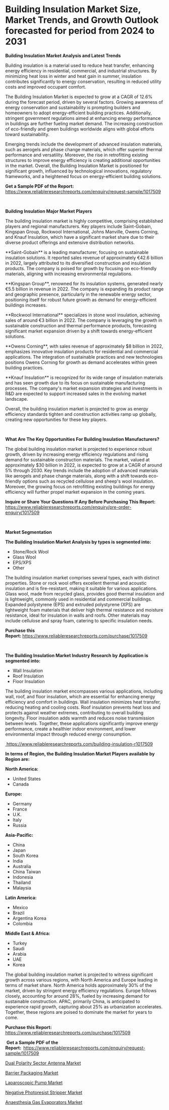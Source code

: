 <p><h1>Building Insulation Market Size, Market Trends, and Growth Outlook forecasted for period from 2024 to 2031</h1></p><p><strong>Building Insulation Market Analysis and Latest Trends</strong></p>
<p><p>Building insulation is a material used to reduce heat transfer, enhancing energy efficiency in residential, commercial, and industrial structures. By minimizing heat loss in winter and heat gain in summer, insulation contributes significantly to energy conservation, resulting in reduced utility costs and improved occupant comfort.</p><p>The Building Insulation Market is expected to grow at a CAGR of 12.6% during the forecast period, driven by several factors. Growing awareness of energy conservation and sustainability is prompting builders and homeowners to adopt energy-efficient building practices. Additionally, stringent government regulations aimed at enhancing energy performance in buildings are further fueling market demand. The increasing construction of eco-friendly and green buildings worldwide aligns with global efforts toward sustainability.</p><p>Emerging trends include the development of advanced insulation materials, such as aerogels and phase change materials, which offer superior thermal performance and versatility. Moreover, the rise in retrofitting existing structures to improve energy efficiency is creating additional opportunities in the market. Overall, the Building Insulation Market is positioned for significant growth, influenced by technological innovations, regulatory frameworks, and a heightened focus on energy-efficient building solutions.</p></p>
<p><strong>Get a Sample PDF of the Report:&nbsp;</strong> <a href="https://www.reliableresearchreports.com/enquiry/request-sample/1017509?utm_campaign=115&utm_medium=2&utm_source=Github&utm_content=ia&utm_term=09112024&utm_id=building-insulation">https://www.reliableresearchreports.com/enquiry/request-sample/1017509</a></p>
<p>&nbsp;</p>
<p><strong>Building Insulation Major Market Players</strong></p>
<p><p>The building insulation market is highly competitive, comprising established players and regional manufacturers. Key players include Saint-Gobain, Kingspan Group, Rockwool International, Johns Manville, Owens Corning, and Knauf Insulation, which have a significant market share due to their diverse product offerings and extensive distribution networks.</p><p>**Saint-Gobain** is a leading manufacturer, focusing on sustainable insulation solutions. It reported sales revenue of approximately €42.6 billion in 2022, largely attributed to its diversified construction and insulation products. The company is poised for growth by focusing on eco-friendly materials, aligning with increasing environmental regulations.</p><p>**Kingspan Group**, renowned for its insulation systems, generated nearly €5.5 billion in revenue in 2022. The company is expanding its product range and geographic presence, particularly in the renewable energy sector, positioning itself for robust future growth as demand for energy-efficient buildings increases.</p><p>**Rockwool International** specializes in stone wool insulation, achieving sales of around €3 billion in 2022. The company is leveraging the growth in sustainable construction and thermal performance products, forecasting significant market expansion driven by a shift towards energy-efficient solutions.</p><p>**Owens Corning**, with sales revenue of approximately $8 billion in 2022, emphasizes innovative insulation products for residential and commercial applications. The integration of sustainable practices and new technologies positions Owens Corning for growth as demand accelerates within green building practices.</p><p>**Knauf Insulation** is recognized for its wide range of insulation materials and has seen growth due to its focus on sustainable manufacturing processes. The company's market expansion strategies and investments in R&D are expected to support increased sales in the evolving market landscape.</p><p>Overall, the building insulation market is projected to grow as energy efficiency standards tighten and construction activities ramp up globally, creating new opportunities for these key players.</p></p>
<p>&nbsp;</p>
<p><strong>What Are The Key Opportunities For Building Insulation Manufacturers?</strong></p>
<p><p>The global building insulation market is projected to experience robust growth, driven by increasing energy efficiency regulations and rising demand for sustainable construction materials. The market, valued at approximately $30 billion in 2022, is expected to grow at a CAGR of around 5% through 2030. Key trends include the adoption of advanced materials like aerogels and phase change materials, along with a shift towards eco-friendly options such as recycled cellulose and sheep's wool insulation. Moreover, the growing focus on retrofitting existing buildings for energy efficiency will further propel market expansion in the coming years.</p></p>
<p><strong>Inquire or Share Your Questions If Any Before Purchasing This Report:</strong> <a href="https://www.reliableresearchreports.com/enquiry/pre-order-enquiry/1017509?utm_campaign=115&utm_medium=2&utm_source=Github&utm_content=ia&utm_term=09112024&utm_id=building-insulation">https://www.reliableresearchreports.com/enquiry/pre-order-enquiry/1017509</a></p>
<p>&nbsp;</p>
<p><strong>Market Segmentation</strong></p>
<p><strong>The Building Insulation Market Analysis by types is segmented into:</strong></p>
<p><ul><li>Stone/Rock Wool</li><li>Glass Wool</li><li>EPS/XPS</li><li>Other</li></ul></p>
<p><p>The building insulation market comprises several types, each with distinct properties. Stone or rock wool offers excellent thermal and acoustic insulation and is fire-resistant, making it suitable for various applications. Glass wool, made from recycled glass, provides good thermal insulation and is lightweight, commonly used in residential and commercial buildings. Expanded polystyrene (EPS) and extruded polystyrene (XPS) are lightweight foam materials that deliver high thermal resistance and moisture resistance, ideal for insulation in walls and roofs. Other materials may include cellulose and spray foam, catering to specific insulation needs.</p></p>
<p><strong>Purchase this Report:&nbsp;</strong><a href="https://www.reliableresearchreports.com/purchase/1017509?utm_campaign=115&utm_medium=2&utm_source=Github&utm_content=ia&utm_term=09112024&utm_id=building-insulation">https://www.reliableresearchreports.com/purchase/1017509</a></p>
<p>&nbsp;</p>
<p><strong>The Building Insulation Market Industry Research by Application is segmented into:</strong></p>
<p><ul><li>Wall Insulation</li><li>Roof Insulation</li><li>Floor Insulation</li></ul></p>
<p><p>The building insulation market encompasses various applications, including wall, roof, and floor insulation, which are essential for enhancing energy efficiency and comfort in buildings. Wall insulation minimizes heat transfer, reducing heating and cooling costs. Roof insulation prevents heat loss and protects against weather extremes, contributing to overall building longevity. Floor insulation adds warmth and reduces noise transmission between levels. Together, these applications significantly improve energy performance, create a healthier indoor environment, and lower environmental impact through reduced energy consumption.</p></p>
<p><a href="https://www.reliableresearchreports.com/building-insulation-r1017509?utm_campaign=115&utm_medium=2&utm_source=Github&utm_content=ia&utm_term=09112024&utm_id=building-insulation">&nbsp;https://www.reliableresearchreports.com/building-insulation-r1017509</a></p>
<p><strong>In terms of Region, the Building Insulation Market Players available by Region are:</strong></p>
<p>
    <p> <strong> North America: </strong>
        <ul>
            <li>United States</li>
            <li>Canada</li>
        </ul>
        </p> 
    <p> <strong> Europe: </strong>
        <ul>
            <li>Germany</li>
            <li>France</li>
            <li>U.K.</li>
            <li>Italy</li>
            <li>Russia</li>
        </ul>
        </p> 
    <p> <strong> Asia-Pacific: </strong>
        <ul>
            <li>China</li>
            <li>Japan</li>
            <li>South Korea</li>
            <li>India</li>
            <li>Australia</li>
            <li>China Taiwan</li>
            <li>Indonesia</li>
            <li>Thailand</li>
            <li>Malaysia</li>
        </ul>
        </p> 
    <p> <strong> Latin America: </strong>
        <ul>
            <li>Mexico</li>
            <li>Brazil</li>
            <li>Argentina Korea</li>
            <li>Colombia</li>
        </ul>
        </p> 
    <p> <strong> Middle East & Africa: </strong>
        <ul>
            <li>Turkey</li>
            <li>Saudi</li>
            <li>Arabia</li>
            <li>UAE</li>
            <li>Korea</li>
        </ul>
    </p>
    </p>
<p><p>The global building insulation market is projected to witness significant growth across various regions, with North America and Europe leading in terms of market share. North America holds approximately 30% of the market, driven by stringent energy efficiency regulations. Europe follows closely, accounting for around 28%, fueled by increasing demand for sustainable construction. APAC, primarily China, is anticipated to experience rapid growth, capturing about 25% as urbanization accelerates. Together, these regions are poised to dominate the market for years to come.</p></p>
<p><strong>Purchase this Report: </strong><a href="https://www.reliableresearchreports.com/purchase/1017509?utm_campaign=115&utm_medium=2&utm_source=Github&utm_content=ia&utm_term=09112024&utm_id=building-insulation">https://www.reliableresearchreports.com/purchase/1017509</a></p>
<p>&nbsp;<strong>Get a Sample PDF of the Report:&nbsp;&nbsp;</strong><a href="https://www.reliableresearchreports.com/enquiry/request-sample/1017509?utm_campaign=115&utm_medium=2&utm_source=Github&utm_content=ia&utm_term=09112024&utm_id=building-insulation">https://www.reliableresearchreports.com/enquiry/request-sample/1017509</a></p>
<p><strong></strong></p>
<p><p><a href="https://www.linkedin.com/pulse/strategic-insights-global-dual-polarity-sector-antenna-u6ghc?utm_campaign=115&utm_medium=2&utm_source=Github&utm_content=ia&utm_term=09112024&utm_id=building-insulation">Dual Polarity Sector Antenna Market</a></p><p><a href="https://github.com/fendtankandh/Market-Research-Report-List-1/blob/main/barrier-packaging-market.md?utm_campaign=115&utm_medium=2&utm_source=Github&utm_content=ia&utm_term=09112024&utm_id=building-insulation">Barrier Packaging Market</a></p><p><a href="https://issuu.com/reportprime-2/docs/laparoscopic-pump-market-size-2030._ec309e2bb9c0a0?utm_campaign=115&utm_medium=2&utm_source=Github&utm_content=ia&utm_term=09112024&utm_id=building-insulation">Laparoscopic Pump Market</a></p><p><a href="https://www.linkedin.com/pulse/negative-photoresist-stripper-industry-insights-report-1gqrc?utm_campaign=115&utm_medium=2&utm_source=Github&utm_content=ia&utm_term=09112024&utm_id=building-insulation">Negative Photoresist Stripper Market</a></p><p><a href="https://issuu.com/reportprime-2/docs/anaesthesia-gas-evaporators-market-_e5e7df3cc2510f?utm_campaign=115&utm_medium=2&utm_source=Github&utm_content=ia&utm_term=09112024&utm_id=building-insulation">Anaesthesia Gas Evaporators Market</a></p></p>